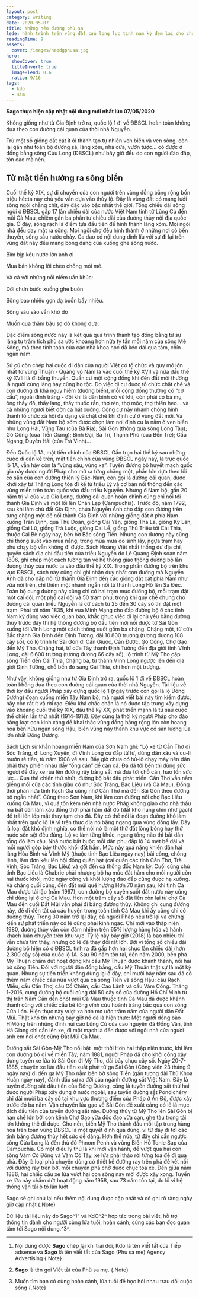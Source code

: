 ```yaml
---
layout: post
category: writing
date: 2020-05-07
title: Những nẻo đường phù sa
lede: hành trình trên vùng đất cửu long lục tỉnh nam kỳ đem lại cho chúng ta những khơi gợi cảm xúc
readingTime: 9
assets:
  cover: /images/neodgphusa.jpg
hero:
  showCover: true
  titleInvert: true
  imageBlend: 0.6
  ratio: 9/16
tags:
  - kdo
  - sim
---
```

**Sago thực hiện cập nhật nội dung mới nhất lúc 07/05/2020**

Không giống như từ Gia Định trở ra, quốc lộ 1 đi về ĐBSCL hoàn toàn không dựa theo con đường cái quan của thời nhà Nguyễn.

Trừ một số giồng đất cát ít ỏi thành tạo tự nhiên ven biển và ven sông, còn lại gần như toàn bộ đường sá, làng xóm, nhà cửa, vườn tược… có được ở đồng bằng sông Cửu Long (ĐBSCL) như bây giờ đều do con người đào đắp, tôn cao mà nên.

<Media ratio="844/1500" image="/images/neodgphusa.jpg"/>

## Từ mặt tiền hướng ra sông biển

Cuối thế kỷ XIX, sự di chuyển của con người trên vùng đồng bằng rộng bốn triệu hécta này chủ yếu vẫn dựa vào thủy lộ. Đây là vùng đất có mạng lưới sông ngòi chằng chịt, dày đặc vào bậc nhất thế giới. Tổng chiều dài sông ngòi ở ĐBSCL gấp 17 lần chiều dài của nước Việt Nam tính từ Lũng Cú đến mũi Cà Mau, chiếm gần ba phần tư chiều dài của đường thủy nội địa quốc gia. Ở đây, sông rạch là điểm tựa đầu tiên để hình thành làng xóm. Mọi ngôi nhà đều day mặt ra sông. Mọi ngôi chợ đều hình thành ở những nơi có bến thuyền, sông sâu nước chảy. Ca dao có nội dung dính líu với sự đi lại trên vùng đất này đều mang bóng dáng của xuồng ghe sông nước.

Bìm bịp kêu nước lớn anh ơi

Mua bán không lời chèo chống mỏi mê.

Và cả với những nỗi niềm uẩn khúc:

Dời chưn bước xuống ghe buôn

Sông bao nhiêu gợn dạ buồn bấy nhiêu.

Sông sâu sào vắn khó dò

Muốn qua thăm bậu sợ đò không đưa.

Đặc điểm sông nước này là kết quả quá trình thành tạo đồng bằng từ sự lắng tụ trầm tích phù sa ước khoảng hơn nửa tỷ tấn mỗi năm của sông Mê Kông, mà theo tính toán của các nhà khoa học đã kéo dài qua tám, chín ngàn năm.

Sử cũ còn chép hai cuộc di dân của người Việt có tổ chức và quy mô lớn nhất từ vùng Thuận - Quảng vô Nam là vào cuối thế kỷ XVII và nửa đầu thế kỷ XVIII là đi bằng thuyền. Quần cư một cộng đồng khi đến đất mới thường là người cùng làng hay cùng họ tộc. Do việc di cư được tổ chức chặt chẽ và con đường đi khá nguy hiểm (đường biển), mỗi cộng đồng thường có “cơ cấu”, ngoài đinh tráng - đôi khi là dân binh có vũ khí, còn phải có bà mụ, ông thầy đồ, thầy lang, thầy thuốc rắn, thợ rèn, thợ mộc, thợ thiến heo… và cả những người biết đờn ca hát xướng. Cộng cư này nhanh chóng hình thành tổ chức xã hội đa dạng và chặt chẽ khi định cư ở vùng đất mới. Và những vùng đất Nam bộ sớm được chọn làm nơi định cư là nằm ở ven biển như Long Hải, Vũng Tàu (của Bà Rịa); Sài Gòn (thông qua sông Lòng Tàu); Gò Công (của Tiền Giang); Bình Đại, Ba Tri, Thạnh Phú (của Bến Tre); Cầu Ngang, Duyên Hải (của Trà Vinh)…

Đến Quốc lộ 1A, mặt tiền chính của ĐBSCL
Gần trọn hai thế kỷ sau những cuộc di dân kể trên, mặt tiền chính của vùng ĐBSCL ngày nay, là trục quốc lộ 1A, vẫn hãy còn là “vùng sâu, vùng xa”. Tuyến đường bộ huyết mạch quốc gia này được người Pháp cho mở ra từng chặng một, phần lớn dựa theo lối có sẵn của con đường thiên lý Bắc-Nam, còn gọi là đường cái quan, được khởi xây từ Thăng Long tỏa đi kể từ triều Lý và cơ bản nối thông đến các vùng miền trên toàn quốc vào đầu triều Nguyễn. Nhưng ở Nam bộ, gần 20 năm trị vì của vua Gia Long, đường cái quan hoàn chỉnh cũng chỉ nối tới thành Gia Định và một lối lên Chân Lạp (Campuchia).
Trước đó, năm 1792, sau khi làm chủ đất Gia Định, chúa Nguyễn Ánh cho đắp con đường trên từng chặng một để nối thành Gia Định với những giồng đất ở phía Nam xuống Trấn Định, qua Thủ Đoàn, giồng Cai Yến, giồng Tha La, giồng Kỳ Lân, giồng Cai Lữ, giồng Trà Luộc, giồng Cai Lễ, giồng Thủ Triệu tới Cái Thia, thuộc Cái Bè ngày nay, bên bờ Bắc sông Tiền. Nhưng con đường này cũng chỉ thông suốt vào mùa nắng, trong mùa mưa do sình lầy, ngựa trạm hay phu chạy bộ vẫn không đi được.
Sách Hoàng Việt nhất thống dư địa chí, quyển sách địa chí đầu tiên của triều Nguyễn do Lê Quang Định soạn năm 1806, ghi chép một cách tường tận về hệ thống giao thông đường bộ lẫn đường thủy của nước ta vào đầu thế kỷ XIX. Trong phần đường bộ trên khu vực ĐBSCL, sách này cũng chỉ ghi nhận duy nhất con đường mà Nguyễn Ánh đã cho đắp nối từ thành Gia Định đến các giồng đất cát phía Nam như vừa nói trên, chỉ thêm một nhánh ngắn nối từ thành Long Hồ lên Sa Đéc. Toàn bộ cung đường này cũng chỉ có hai trạm mục đường bộ, mỗi trạm đặt một cai đội, một phó cai đội và 50 trạm phu, trong khi quy chế chung cho đường cái quan triều Nguyễn là cứ cách từ 25 đến 30 cây số thì đặt một trạm.
Phải tới năm 1835, khi vua Minh Mạng cho đắp đường bộ ở các tỉnh Nam kỳ dùng vào việc quan báo, khắc phục việc đi lại chủ yếu bằng đường thủy trước đây thì hệ thống đường bộ đầu tiên mới nối được từ Sài Gòn xuống tới Vĩnh Long một cách thông suốt gồm ba chặng. Chặng một, từ cửa Bắc thành Gia Định đến Định Tường, dài 10.800 trượng (tương đương 108 cây số), có lộ trình từ Sài Gòn đi Cần Giuộc, Cần Đước, Gò Công, Chợ Gạo đến Mỹ Tho. Chặng hai, từ cửa Tây thành Định Tường đến địa giới tỉnh Vĩnh Long, dài 6.600 trượng (tương đương 66 cây số), lộ trình từ Mỹ Tho cặp sông Tiền đến Cái Thia. Chặng ba, từ thành Vĩnh Long ngược lên đến địa giới Định Tường, chỗ bến đò sang Cái Thia, chỉ hơn một trượng.

Như vậy, không giống như từ Gia Định trở ra, quốc lộ 1 đi về ĐBSCL hoàn toàn không dựa theo con đường cái quan của thời nhà Nguyễn.
Tài liệu về thời kỳ đầu người Pháp xây dựng quốc lộ 1 (ngày trước còn gọi là lộ Đông Dương) đoạn xuống miền Tây Nam bộ, mà người viết bài này tìm kiếm được, hãy còn rất ít và rời rạc. Điều khá chắc chắn là nó được tập trung xây dựng vào khoảng cuối thế kỷ XIX, đầu thế kỷ XX, phát triển mạnh là từ sau cuộc thế chiến lần thứ nhất (1914-1918). Đây cũng là thời kỳ người Pháp cho đào hàng loạt con kinh xáng để khai thác vùng đồng bằng rộng lớn còn hoang hóa bên hữu ngạn sông Hậu, biến vùng này thành khu vực có sản lượng lúa lớn nhất Đông Dương.

Sách Lịch sử khẩn hoang miền Nam của Sơn Nam ghi: “Lộ xe từ Cần Thơ đi Sóc Trăng, đi Long Xuyên, đi Vĩnh Long cứ đắp từ từ, dùng dân xâu và cu-li mướn rẻ tiền, từ năm 1908 về sau. Bấy giờ chưa có hủ-lô chạy máy nên dân phải thay phiên nhau đẩy “ống cán” để cán đá. Đá đã tới bến thì dùng sức người để đẩy xe rùa lên đường rây bằng sắt mà đưa tới chỗ cán, hao tốn sức lực... Qua thế chiến thứ nhứt, đường bộ bắt đầu phát triển. Cần Thơ vẫn nắm giềng mối của các tỉnh giàu có như Sóc Trăng, Bạc Liêu (và Cà Mau). Đồng thời phân nửa tỉnh Rạch Giá cũng nhờ Cần Thơ mà đến Sài Gòn theo đường bộ ngắn nhất”.
Cũng theo Sơn Nam, khi làm con đường nối chợ Bạc Liêu xuống Cà Mau, vì quá tốn kém nên nhà nước Pháp không giao cho nhà thầu mà bắt dân làm xâu đồng thời phải hầm đất đỏ (đất khô nung chín như gạch) để trải lên lớp mặt thay tạm cho đá. Đây có thể nói là đoạn đường khó làm nhất trên quốc lộ 1A vì trên thực địa nó băng ngang qua vùng đồng lầy. Đây là loại đất khó định nghĩa, có thể nói nó là một thứ đất lõng bõng hay thứ nước sền sệt đều đúng.
Lộ xe làm từng khúc, ngang tổng nào thì bắt dân tổng đó làm xâu. Nhà nước bắt buộc mỗi dân phu đắp lộ 14 mét bề dài và mỗi người góp bảy thước khối đất hầm. Mức này quá nặng khiến dân hai làng Hòa Bình và Vĩnh Mỹ (thuộc tỉnh Bạc Liêu ngày nay) bãi công, chống lệnh, làm đơn kêu lên hội đồng quản hạt (cai quản các tỉnh Cần Thơ, Trà Vinh, Sóc Trăng, Bạc Liêu) và gởi đến cả thống đốc Nam kỳ. Cuối cùng chủ tỉnh Bạc Liêu là Chabrie phải nhượng bộ hạ mức đất hầm cho mỗi người còn hai thước khối, mức ngày công và khối lượng đào đắp cũng được hạ xuống.
Và chặng cuối cùng, đến đất mũi quê hương
Hơn 70 năm sau, khi tỉnh Cà Mau được tái lập (năm 1997), con đường bộ xuyên suốt đất nước này cũng chỉ dừng lại ở chợ Cà Mau. Hơn một trăm cây số đất liền còn lại từ chợ Cà Mau đến cuối Đất Mũi vẫn phải đi bằng đường thủy. Không chỉ cung đường này, để đi đến tất cả các huyện trong toàn tỉnh Cà Mau khi ấy cũng chỉ có đường thủy.
Trong 30 năm trở lại đây, cả người Pháp nếu trở lại và chứng kiến sự phát triển này có lẽ cũng phải kinh ngạc. Chỉ mới vào thập niên 1980, đường thủy vẫn còn đảm nhiệm trên 65% lượng hàng hóa và hành khách luân chuyển trên khu vực. Tỷ lệ này bây giờ (2018) là bao nhiêu thì vẫn chưa tìm thấy, nhưng có lẽ đã thay đổi rất lớn. Bởi vì tổng số chiều dài đường bộ hiện có ở ĐBSCL tính ra đã gấp hơn hai chục lần chiều dài (hơn 2.300 cây số) của quốc lộ 1A.
Sau 90 năm tồn tại, đến năm 2000, bến phà Mỹ Thuận chấm dứt hoạt động khi cầu Mỹ Thuận được khánh thành, nối hai bờ sông Tiền. Đối với người dân đồng bằng, cầu Mỹ Thuận thật sự là một kỳ quan. Nhưng sự tiến triển không dừng lại ở đây, chỉ mười bảy năm sau đã có thêm năm chiếc cầu nữa vượt qua cả sông Tiền và sông Hậu: cầu Rạch Miễu, cầu Cần Thơ, cầu Cổ Chiên, cầu Cao Lãnh và cầu Vàm Cống.
Tháng 1-2016, cung đường bộ cuối cùng dài 50 cây số của đường Hồ Chí Minh từ thị trấn Năm Căn đến chót mũi Cà Mau thuộc tỉnh Cà Mau đã được khánh thành cùng với chiếc cầu bê tông vĩnh cửu hoành tráng bắc qua con sông Cửa Lớn. Hiện thực này vượt xa hơn mơ ước trăm năm của người dân Đất Mũi.
Thật khó tin nhưng bây giờ nó đã là hiện thực: Một người đồng bào H’Mông trên những đỉnh núi cao Lũng Cú của cao nguyên đá Đồng Văn, tỉnh Hà Giang chỉ cần lên xe, đi một mạch là đến được với ngôi nhà của người anh em nơi chót cùng Đất Mũi Cà Mau.

Đường sắt Sài Gòn-Mỹ Tho nổi bật  một thời
Hơn hai thập niên trước, khi làm con đường bộ đi về miền Tây, năm 1881, người Pháp đã cho khởi công xây dựng tuyến xe lửa từ Sài Gòn đi Mỹ Tho, dài bảy chục cây số. Ngày 20-7-1885, chuyến xe lửa đầu tiên xuất phát từ ga Sài Gòn (Công viên 23 tháng 9 ngày nay) đi đến ga Mỹ Tho nằm bên bờ sông Tiền (gần tượng đài Thủ Khoa Huân ngày nay), đánh dấu sự ra đời của ngành đường sắt Việt Nam. Đây là tuyến đường sắt đầu tiên của Đông Dương, cũng là tuyến đường sắt thứ hai được người Pháp xây dựng ở nước ngoài, sau tuyến đường sắt Pondichéry chỉ dài mười ba cây số tại khu vực thương điếm của Pháp ở Ấn Độ, được xây trước đó ba năm.
Vận chuyển lúa gạo về Sài Gòn để xuất cảng có lẽ là mục đích đầu tiên của tuyến đường sắt này. Đường thủy từ Mỹ Tho lên Sài Gòn bị hạn chế lớn bởi con kênh Chợ Gạo vừa độc đạo vừa cạn, ghe tàu trọng tải lớn không thể đi được. Cho nên, biến Mỹ Tho thành đầu mối tập trung hàng hóa trên toàn vùng ĐBSCL là một quyết định quá đúng, vì từ đây đi tới các tỉnh bằng đường thủy hết sức dễ dàng. Hơn thế nữa, từ đây chỉ cần ngược sông Cửu Long là đến thủ đô Phnom Penh và vùng Biển Hồ Tonle Sap của Campuchia.
Có một điều lý thú là khi mới vận hành, để vượt qua hai con sông Vàm Cỏ Đông và Vàm Cỏ Tây, xe lửa phải tháo rời từng toa để đi qua phà. Đây là loại phà chuyên dùng có thiết kế đường ray trên phà để kết nối với đường ray trên bờ, mỗi chuyến phà chở được chục toa xe. Đến giữa năm 1886, hai chiếc cầu xe lửa vượt hai con sông này mới được xây xong. Tuyến xe lửa này chấm dứt hoạt động năm 1958, sau 73 năm tồn tại, do lỗ vì hệ thống vận tải ô tô lấn lướt



Sago sẽ ghi chú lại nếu thêm nội dung được cập nhật và có ghi rõ ràng ngày giờ cập nhật {.Note}

Dữ liệu tài liệu này do Sago^1^ và KdO^2^ hợp tác trong bài viết, hỗ trợ thông tin dành cho người cùng lứa tuổi, hoàn cảnh, cùng các bạn đọc quan tâm tới Sago nội dung.^3^.

---

1. Nội dung được **Sago** chép lại khi trải đời, Kdo là tên viết tắt của Tiếp adsense và **Sago** là tên viết tắt của Sago (Phu sa me) Agency Advertising {.Note}

2. **Sago** là tên gọi Viết tắt của Phù sa mẹ. {.Note}

3. Muốn tìm bạn có cùng hoàn cảnh, lứa tuổi để học hỏi nhau trau dồi cuộc sống {.Note}

<script>
import Media from "../../src/components/Media";

export default {
  components: { Media }
}
</script>
